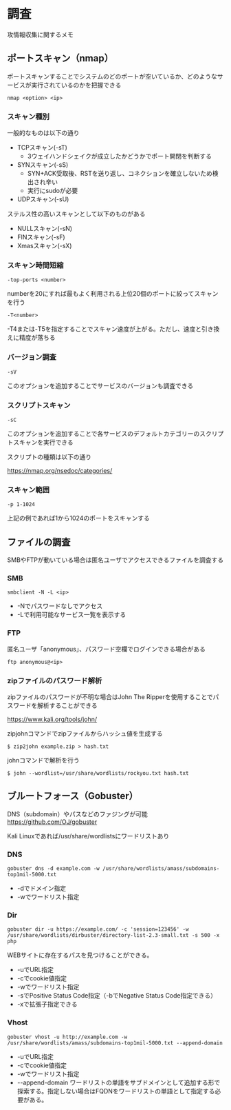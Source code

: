 # 調査
攻情報収集に関するメモ

## ポートスキャン（nmap）
ポートスキャンすることでシステムのどのポートが空いているか、どのようなサービスが実行されているのかを把握できる
```
nmap <option> <ip>
```

### スキャン種別
一般的なものは以下の通り
* TCPスキャン(-sT)
    * 3ウェイハンドシェイクが成立したかどうかでポート開閉を判断する
* SYNスキャン(-sS)
    * SYN+ACK受取後、RSTを送り返し、コネクションを確立しないため検出され辛い
    * 実行にsudoが必要
* UDPスキャン(-sU)

ステルス性の高いスキャンとして以下のものがある
* NULLスキャン(-sN)
* FINスキャン(-sF)
* Xmasスキャン(-sX)

### スキャン時間短縮
```
-top-ports <number>
```

numberを20にすれば最もよく利用される上位20個のポートに絞ってスキャンを行う

```
-T<number>
```

-T4または-T5を指定することでスキャン速度が上がる。ただし、速度と引き換えに精度が落ちる

### バージョン調査
```
-sV
```
このオプションを追加することでサービスのバージョンも調査できる

### スクリプトスキャン
```
-sC
```
このオプションを追加することで各サービスのデフォルトカテゴリーのスクリプトスキャンを実行できる

スクリプトの種類は以下の通り

https://nmap.org/nsedoc/categories/

### スキャン範囲
```
-p 1-1024
```
上記の例であれば1から1024のポートをスキャンする

## ファイルの調査
SMBやFTPが動いている場合は匿名ユーザでアクセスできるファイルを調査する

### SMB
```
smbclient -N -L <ip>
```
* -Nでパスワードなしでアクセス
* -Lで利用可能なサービス一覧を表示する

### FTP
匿名ユーザ「anonymous」、パスワード空欄でログインできる場合がある
```
ftp anonymous@<ip>
```

### zipファイルのパスワード解析
zipファイルのパスワードが不明な場合はJohn The Ripperを使用することでパスワードを解析することができる

https://www.kali.org/tools/john/

zipjohnコマンドでzipファイルからハッシュ値を生成する
```
$ zip2john example.zip > hash.txt
```

johnコマンドで解析を行う
```
$ john --wordlist=/usr/share/wordlists/rockyou.txt hash.txt
```


## ブルートフォース（Gobuster）
DNS（subdomain）やパスなどのファジングが可能
https://github.com/OJ/gobuster

Kali Linuxであれば/usr/share/wordlistsにワードリストあり

### DNS
```
gobuster dns -d example.com -w /usr/share/wordlists/amass/subdomains-top1mil-5000.txt
```
* -dでドメイン指定
* -wでワードリスト指定

### Dir
```
gobuster dir -u https://example.com/ -c 'session=123456' -w /usr/share/wordlists/dirbuster/directory-list-2.3-small.txt -s 500 -x php
```
WEBサイトに存在するパスを見つけることができる。
* -uでURL指定
* -cでcookie値指定
* -wでワードリスト指定
* -sでPositive Status Code指定（-bでNegative Status Code指定できる）
* -xで拡張子指定できる

### Vhost
```
gobuster vhost -u http://example.com -w /usr/share/wordlists/amass/subdomains-top1mil-5000.txt --append-domain
```
* -uでURL指定
* -cでcookie値指定
* -wでワードリスト指定
* --append-domain ワードリストの単語をサブドメインとして追加する形で探索する。指定しない場合はFQDNをワードリストの単語として指定する必要がある。